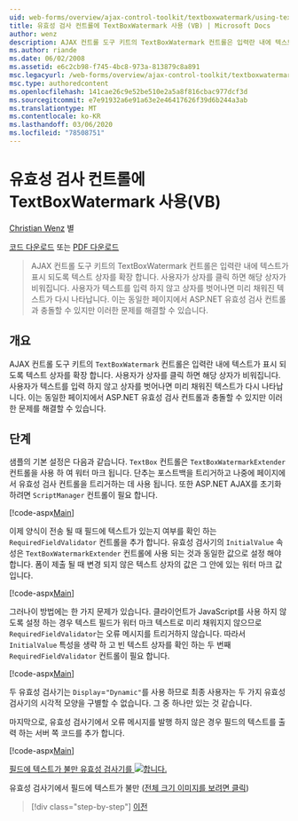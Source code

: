 ```yaml
---
uid: web-forms/overview/ajax-control-toolkit/textboxwatermark/using-textboxwatermark-with-validation-controls-vb
title: 유효성 검사 컨트롤에 TextBoxWatermark 사용 (VB) | Microsoft Docs
author: wenz
description: AJAX 컨트롤 도구 키트의 TextBoxWatermark 컨트롤은 입력란 내에 텍스트가 표시 되도록 텍스트 상자를 확장 합니다. 사용자가 상자를 클릭 하면 ...
ms.author: riande
ms.date: 06/02/2008
ms.assetid: e6c2cb98-f745-4bc8-973a-813879c8a891
msc.legacyurl: /web-forms/overview/ajax-control-toolkit/textboxwatermark/using-textboxwatermark-with-validation-controls-vb
msc.type: authoredcontent
ms.openlocfilehash: 141cae26c9e52be510e2a5a8f816cbac977dcf3d
ms.sourcegitcommit: e7e91932a6e91a63e2e46417626f39d6b244a3ab
ms.translationtype: MT
ms.contentlocale: ko-KR
ms.lasthandoff: 03/06/2020
ms.locfileid: "78508751"
---
```

# <a name="using-textboxwatermark-with-validation-controls-vb"></a>유효성 검사 컨트롤에 TextBoxWatermark 사용(VB)

[Christian Wenz](https://github.com/wenz) 별

[코드 다운로드](https://download.microsoft.com/download/9/3/f/93f8daea-bebd-4821-833b-95205389c7d0/TextBoxWatermark2.vb.zip) 또는 [PDF 다운로드](https://download.microsoft.com/download/b/6/a/b6ae89ee-df69-4c87-9bfb-ad1eb2b23373/textboxwatermark2VB.pdf)

> AJAX 컨트롤 도구 키트의 TextBoxWatermark 컨트롤은 입력란 내에 텍스트가 표시 되도록 텍스트 상자를 확장 합니다. 사용자가 상자를 클릭 하면 해당 상자가 비워집니다. 사용자가 텍스트를 입력 하지 않고 상자를 벗어나면 미리 채워진 텍스트가 다시 나타납니다. 이는 동일한 페이지에서 ASP.NET 유효성 검사 컨트롤과 충돌할 수 있지만 이러한 문제를 해결할 수 있습니다.

## <a name="overview"></a>개요

AJAX 컨트롤 도구 키트의 `TextBoxWatermark` 컨트롤은 입력란 내에 텍스트가 표시 되도록 텍스트 상자를 확장 합니다. 사용자가 상자를 클릭 하면 해당 상자가 비워집니다. 사용자가 텍스트를 입력 하지 않고 상자를 벗어나면 미리 채워진 텍스트가 다시 나타납니다. 이는 동일한 페이지에서 ASP.NET 유효성 검사 컨트롤과 충돌할 수 있지만 이러한 문제를 해결할 수 있습니다.

## <a name="steps"></a>단계

샘플의 기본 설정은 다음과 같습니다. `TextBox` 컨트롤은 `TextBoxWatermarkExtender` 컨트롤을 사용 하 여 워터 마크 됩니다. 단추는 포스트백을 트리거하고 나중에 페이지에서 유효성 검사 컨트롤을 트리거하는 데 사용 됩니다. 또한 ASP.NET AJAX를 초기화 하려면 `ScriptManager` 컨트롤이 필요 합니다.

[!code-aspx[Main](using-textboxwatermark-with-validation-controls-vb/samples/sample1.aspx)]

이제 양식이 전송 될 때 필드에 텍스트가 있는지 여부를 확인 하는 `RequiredFieldValidator` 컨트롤을 추가 합니다. 유효성 검사기의 `InitialValue` 속성은 `TextBoxWatermarkExtender` 컨트롤에 사용 되는 것과 동일한 값으로 설정 해야 합니다. 폼이 제출 될 때 변경 되지 않은 텍스트 상자의 값은 그 안에 있는 워터 마크 값입니다.

[!code-aspx[Main](using-textboxwatermark-with-validation-controls-vb/samples/sample2.aspx)]

그러나이 방법에는 한 가지 문제가 있습니다. 클라이언트가 JavaScript를 사용 하지 않도록 설정 하는 경우 텍스트 필드가 워터 마크 텍스트로 미리 채워지지 않으므로 `RequiredFieldValidator`는 오류 메시지를 트리거하지 않습니다. 따라서 `InitialValue` 특성을 생략 하 고 빈 텍스트 상자를 확인 하는 두 번째 `RequiredFieldValidator` 컨트롤이 필요 합니다.

[!code-aspx[Main](using-textboxwatermark-with-validation-controls-vb/samples/sample3.aspx)]

두 유효성 검사기는 `Display`=`"Dynamic"`를 사용 하므로 최종 사용자는 두 가지 유효성 검사기의 시각적 모양을 구별할 수 없습니다. 그 중 하나만 있는 것 같습니다.

마지막으로, 유효성 검사기에서 오류 메시지를 발행 하지 않은 경우 필드의 텍스트를 출력 하는 서버 쪽 코드를 추가 합니다.

[!code-aspx[Main](using-textboxwatermark-with-validation-controls-vb/samples/sample4.aspx)]

[필드에 텍스트가 불만 유효성 검사기를 ![합니다.](using-textboxwatermark-with-validation-controls-vb/_static/image2.png)](using-textboxwatermark-with-validation-controls-vb/_static/image1.png)

유효성 검사기에서 필드에 텍스트가 불만 ([전체 크기 이미지를 보려면 클릭](using-textboxwatermark-with-validation-controls-vb/_static/image3.png))

> [!div class="step-by-step"]
> [이전](using-textboxwatermark-in-a-formview-vb.md)
